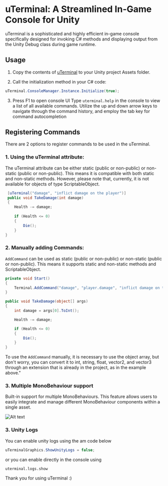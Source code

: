 # uTerminal: A Streamlined In-Game Console for Unity

uTerminal is a sophisticated and highly efficient in-game console specifically designed for invoking C# methods and displaying output from the Unity Debug class during game runtime.

## Usage

1. Copy the contents of [uTerminal](./uTerminal) to your Unity project Assets folder.

2. Call the initialization method in your C# code:
```csharp
uTerminal.ConsoleManager.Instance.Initialize(true);
```
3. Press F1 to open console UI Type `uterminal.help` in the console to view a list of all available commands. Utilize the up and down arrow keys to navigate through the command history, and employ the tab key for command autocompletion


## Registering Commands

There are 2 options to register commands to be used in the uTerminal.

### 1. Using the uTerminal attribute:
The uTerminal attribute can be either static (public or non-public) or non-static (public or non-public). This means it is compatible with both static and non-static methods. However, please note that, currently, it is not available for objects of type ScriptableObject.

```csharp
 [uTerminal("damage", "inflict damage on the player")]
 public void TakeDamage(int damage)
 {
    Health -= damage;
 
    if (Health <= 0)
    {
        Die();
    }
}
``` 
 
### 2. Manually adding Commands:

`AddCommand` can be used as static (public or non-public) or non-static (public or non-public). This means it supports static and non-static methods and ScriptableObject.
 
```csharp
private void Start()
{ 
    Terminal.AddCommand("damage", "player.damage", "inflict damage on the player", TakeDamage);
}

public void TakeDamage(object[] args)
{
    int damage = args[0].ToInt();

    Health -= damage;

    if (Health <= 0)
    {
        Die();
    }
}
```

To use the `AddCommand` manually, it is necessary to use the object array, but don't worry, you can convert it to int, string, float, vector2, and vector3 through an extension that is already in the project, as in the example above." 

### 3. Multiple MonoBehaviour support
Built-in support for multiple MonoBehaviours. This feature allows users to easily integrate and manage different MonoBehaviour components within a single asset.

![Alt text](https://i.imgur.com/pqqQd2k.gif)

### 3. Unity Logs

You can enable unity logs using the am code below

```csharp
uTerminalGraphics.ShowUnityLogs = false;
```
or you can enable directly in the console using

```
uterminal.logs.show
```
Thank you for using uTerminal :)
